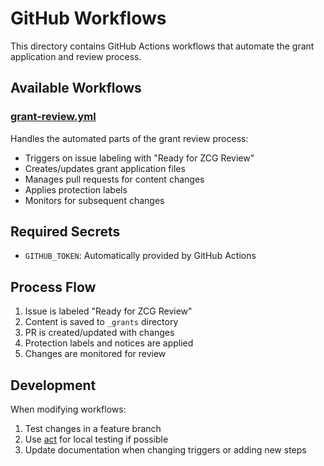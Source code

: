 # GitHub Workflows

This directory contains GitHub Actions workflows that automate the grant application and review process.

## Available Workflows

### [grant-review.yml](./grant-review.yml)
Handles the automated parts of the grant review process:
- Triggers on issue labeling with "Ready for ZCG Review"
- Creates/updates grant application files
- Manages pull requests for content changes
- Applies protection labels
- Monitors for subsequent changes

## Required Secrets

- `GITHUB_TOKEN`: Automatically provided by GitHub Actions

## Process Flow

1. Issue is labeled "Ready for ZCG Review"
2. Content is saved to `_grants` directory
3. PR is created/updated with changes
4. Protection labels and notices are applied
5. Changes are monitored for review

## Development

When modifying workflows:
1. Test changes in a feature branch
2. Use [act](https://github.com/nektos/act) for local testing if possible
3. Update documentation when changing triggers or adding new steps

